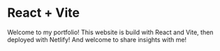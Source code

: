 # React + Vite

Welcome to my portfolio!
This website is build with React and Vite, then deployed with Netlify!
And welcome to share insights with me!